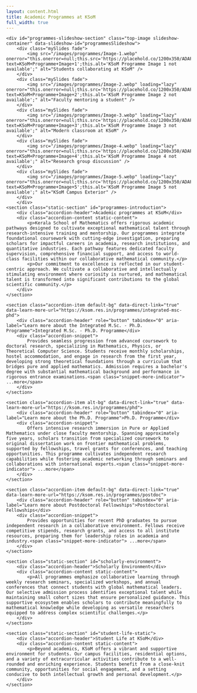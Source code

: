 ```yaml
---
layout: content.html
title: Academic Programmes at KSoM
full_width: true
---
```


<div class="main-full-width" id="main-content-start">

    <div id="programmes-slideshow-section" class="top-image slideshow-container" data-slideshow-id="programmesSlideshow">
        <div class="mySlides fade">
            <img src="/images/programmes/Image-1.webp" onerror="this.onerror=null;this.src='https://placehold.co/1200x350/ADAFC8/ffffff?text=KSoM+Programme+Image+1';this.alt='KSoM Programme Image 1 not available';" alt="Students collaborating at KSoM" />
        </div>
        <div class="mySlides fade">
            <img src="/images/programmes/Image-2.webp" loading="lazy" onerror="this.onerror=null;this.src='https://placehold.co/1200x350/ADAFC8/ffffff?text=KSoM+Programme+Image+2';this.alt='KSoM Programme Image 2 not available';" alt="Faculty mentoring a student" />
        </div>
        <div class="mySlides fade">
            <img src="/images/programmes/Image-3.webp" loading="lazy" onerror="this.onerror=null;this.src='https://placehold.co/1200x350/ADAFC8/ffffff?text=KSoM+Programme+Image+3';this.alt='KSoM Programme Image 3 not available';" alt="Modern classroom at KSoM" />
        </div>
        <div class="mySlides fade">
            <img src="/images/programmes/Image-4.webp" loading="lazy" onerror="this.onerror=null;this.src='https://placehold.co/1200x350/ADAFC8/ffffff?text=KSoM+Programme+Image+4';this.alt='KSoM Programme Image 4 not available';" alt="Research group discussion" />
        </div>
        <div class="mySlides fade">
            <img src="/images/programmes/Image-5.webp" loading="lazy" onerror="this.onerror=null;this.src='https://placehold.co/1200x350/ADAFC8/ffffff?text=KSoM+Programme+Image+5';this.alt='KSoM Programme Image 5 not available';" alt="KSoM Campus Exterior" />
        </div>
        </div>
    <section class="static-section" id="programmes-introduction">
        <div class="accordion-header">Academic programmes at KSoM</div>
        <div class="accordion-content static-content">
            <p>Kerala School of Mathematics offers rigorous academic pathways designed to cultivate exceptional mathematical talent through research-intensive training and mentorship. Our programmes integrate foundational coursework with cutting-edge investigation, preparing scholars for impactful careers in academia, research institutions, and quantitative industries. Each pathway features dedicated faculty supervision, comprehensive financial support, and access to world-class facilities within our collaborative mathematical community.</p>
            <p>Our commitment to excellence is reflected in our student-centric approach. We cultivate a collaborative and intellectually stimulating environment where curiosity is nurtured, and mathematical talent is transformed into significant contributions to the global scientific community.</p>
        </div>
    </section>

    <section class="accordion-item default-bg" data-direct-link="true" data-learn-more-url="https://ksom.res.in/programmes/integrated-msc-phd">
        <div class="accordion-header" role="button" tabindex="0" aria-label="Learn more about the Integrated M.Sc. - Ph.D. Programme">Integrated M.Sc. - Ph.D. Programme</div>
        <div class="accordion-snippet">
            Provides seamless progression from advanced coursework to doctoral research, specializing in Mathematics, Physics, or Theoretical Computer Science. Students receive monthly scholarships, hostel accommodation, and engage in research from the first year, developing strong theoretical foundations through a curriculum that bridges pure and applied mathematics. Admission requires a bachelor's degree with substantial mathematical background and performance in rigorous entrance examinations.<span class="snippet-more-indicator"> ...more</span>
        </div>
    </section>

    <section class="accordion-item alt-bg" data-direct-link="true" data-learn-more-url="https://ksom.res.in/programmes/phd">
        <div class="accordion-header" role="button" tabindex="0" aria-label="Learn more about the Ph.D. Programme">Ph.D. Programme</div>
        <div class="accordion-snippet">
            Offers intensive research immersion in Pure or Applied Mathematics under close faculty mentorship. Spanning approximately five years, scholars transition from specialized coursework to original dissertation work on frontier mathematical problems, supported by fellowships, travel grants for conferences, and teaching opportunities. This programme cultivates independent research capabilities while fostering academic networking through seminars and collaborations with international experts.<span class="snippet-more-indicator"> ...more</span>
        </div>
    </section>

    <section class="accordion-item default-bg" data-direct-link="true" data-learn-more-url="https://ksom.res.in/programmes/postdoc">
        <div class="accordion-header" role="button" tabindex="0" aria-label="Learn more about Postdoctoral Fellowships">Postdoctoral Fellowships</div>
        <div class="accordion-snippet">
            Provides opportunities for recent PhD graduates to pursue independent research in a collaborative environment. Fellows receive competitive stipends, research grants, and access to all institute resources, preparing them for leadership roles in academia and industry.<span class="snippet-more-indicator"> ...more</span>
        </div>
    </section>

    <section class="static-section" id="scholarly-environment">
        <div class="accordion-header">Scholarly Environment</div>
        <div class="accordion-content static-content">
            <p>All programmes emphasize collaborative learning through weekly research seminars, specialized workshops, and annual conferences that connect students with global mathematical leaders. Our selective admission process identifies exceptional talent while maintaining small cohort sizes that ensure personalized guidance. This supportive ecosystem enables scholars to contribute meaningfully to mathematical knowledge while developing as versatile researchers equipped to address complex scientific challenges.</p>
        </div>
    </section>

    <section class="static-section" id="student-life-static">
        <div class="accordion-header">Student Life at KSoM</div>
        <div class="accordion-content static-content">
            <p>Beyond academics, KSoM offers a vibrant and supportive environment for students. Our campus facilities, residential options, and a variety of extracurricular activities contribute to a well-rounded and enriching experience. Students benefit from a close-knit community, opportunities for social engagement, and a setting conducive to both intellectual growth and personal development.</p>
        </div>
    </section>

</div>
